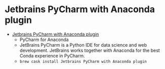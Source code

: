 # Jetbrains PyCharm with Anaconda plugin
- [Jetbrains PyCharm with Anaconda plugin](https://www.jetbrains.com/pycharm/promo/anaconda)
  -  PyCharm for Anaconda
  - JetBrains PyCharm is a Python IDE for data science and web development. JetBrains works together with Anaconda for the best Conda experience in PyCharm.
  - `brew cask install Jetbrains PyCharm with Anaconda plugin`
